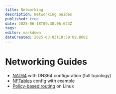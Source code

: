 ```yaml
---
title: Networking
description: Networking Guides
published: true
date: 2025-06-18T09:38:06.623Z
tags: 
editor: markdown
dateCreated: 2025-03-03T10:59:09.800Z
---
```


# Networking Guides

- [NAT64](/networking/nat64) with DNS64 configuration (full topology)
- [NFTables](/networking/nftables) config with example
- [Policy-based routing](/networking/linux-pbr) on Linux